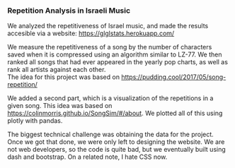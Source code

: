 ### Repetition Analysis in Israeli Music
We analyzed the repetitiveness of Israel music, and made the results accesible via a website:
https://glglstats.herokuapp.com/

We measure the repetitiveness of a song by the number of characters saved when it is compressed using an algorithm similar to LZ-77.
We then ranked all songs that had ever appeared in the yearly pop charts, as well as rank all artists against each other.  
The idea for this project was based on https://pudding.cool/2017/05/song-repetition/  

We added a second part, which is a visualization of the repetitions in a given song.
This idea was based on https://colinmorris.github.io/SongSim/#/about.
We plotted all of this using plotly with pandas.

The biggest technical challenge was obtaining the data for the project. Once we got that done, we were only left to designing the website.
We are not web developers, so the code is quite bad, but we eventually built using dash and bootstrap. On a related note, I hate CSS now. 


